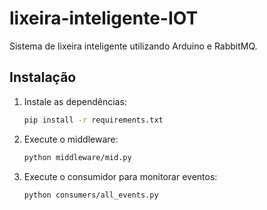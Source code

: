 # lixeira-inteligente-IOT

Sistema de lixeira inteligente utilizando Arduino e RabbitMQ.

## Instalação

1. Instale as dependências:

   ```bash
   pip install -r requirements.txt
   ```

2. Execute o middleware:

   ```bash
   python middleware/mid.py
   ```

3. Execute o consumidor para monitorar eventos:

   ```bash
   python consumers/all_events.py
   ```
